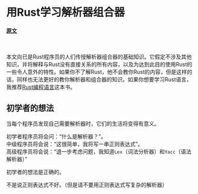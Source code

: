 # 用Rust学习解析器组合器  

#### [原文](https://bodil.lol/parser-combinators/) 

</br>

本文向已是Rust程序员的人们传授解析器组合器的基础知识。它假定不涉及其他知识，并将解释与Rust没有直接关系的所有内容，以及为达到此目的使用Rust的一些令人意外的特性。如果你不了解Rust，他不会教你Rust的内容，但是这样的话，同样也无法更好的教你解析器和组合器的知识。如果你想要学习Rust语言，我推荐[Rust编程语言](https://doc.rust-lang.org/book/)这本书。  

## 初学者的想法

当每个程序员发现自己需要解析器时，它们的生活将变得有意义。

初学者程序员将会问：“什么是解析器？”。  
中级程序员将会说：“这很简单，我将写一串正则表达式”。  
高级程序员将会说：“退一步考虑问题，我知道`Lex`（词法分析器）和`Yacc`（语法解析器）”

初学者的想法是正确的。

不是说正则表达式不好。（但是请不要用正则表达式写复杂的解析器）